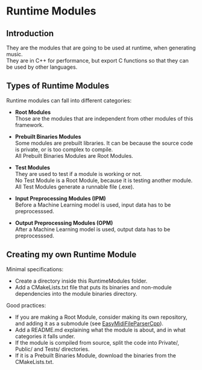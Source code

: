 # Runtime Modules

## Introduction

They are the modules that are going to be used at runtime, when generating music.\
They are in C++ for performance, but export C functions so that they can be used by other languages.

## Types of Runtime Modules

Runtime modules can fall into different categories: 

- **Root Modules**\
Those are the modules that are independent from other modules of this framework.

- **Prebuilt Binaries Modules**\
Some modules are prebuilt libraries.
It can be because the source code is private, or is too complex to compile.\
All Prebuilt Binaries Modules are Root Modules.

- **Test Modules**\
They are used to test if a module is working or not.\
No Test Module is a Root Module, because it is testing another module.\
All Test Modules generate a runnable file (.exe).

- **Input Preprocessing Modules (IPM)**\
Before a Machine Learning model is used, input data has to be preprocesssed. 

- **Output Preprocessing Modules (OPM)**\
After a Machine Learning model is used, output data has to be preprocesssed.

## Creating my own Runtime Module

Minimal specifications:
- Create a directory inside this RuntimeModules folder.
- Add a CMakeLists.txt file that puts its binaries and non-module dependencies into the module binaries directory.

Good practices:
- If you are making a Root Module, consider making its own repository, and adding it as a submodule (see [EasyMidiFileParserCpp](EasyMidiFileParserCpp)).
- Add a README.md explaining what the module is about, and in what categories it falls under.
- If the module is compiled from source, split the code into Private/, Public/ and Tests/ directories.
- If it is a Prebuilt Binaries Module, download the binaries from the CMakeLists.txt.

